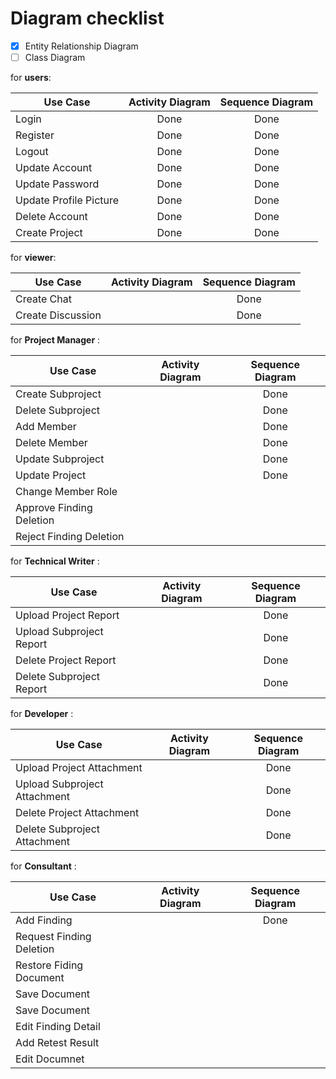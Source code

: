 # Diagram checklist

- [x] Entity Relationship Diagram
- [ ] Class Diagram

for **users**:

| Use Case               | Activity Diagram | Sequence Diagram |
| ---------------------- | :--------------: | :--------------: |
| Login                  |       Done       |       Done       |
| Register               |       Done       |       Done       |
| Logout                 |       Done       |       Done       |
| Update Account         |       Done       |       Done       |
| Update Password        |       Done       |       Done       |
| Update Profile Picture |       Done       |       Done       |
| Delete Account         |       Done       |       Done       |
| Create Project         |       Done       |       Done       |

for **viewer**:

| Use Case          | Activity Diagram | Sequence Diagram |
| ----------------- | :--------------: | :--------------: |
| Create Chat       |                  |       Done       |
| Create Discussion |                  |       Done       |

for **Project Manager** :

| Use Case                 | Activity Diagram | Sequence Diagram |
| ------------------------ | :--------------: | :--------------: |
| Create Subproject        |                  |       Done       |
| Delete Subproject        |                  |       Done       |
| Add Member               |                  |       Done       |
| Delete Member            |                  |       Done       |
| Update Subproject        |                  |       Done       |
| Update Project           |                  |       Done       |
| Change Member Role       |                  |                  |
| Approve Finding Deletion |                  |                  |
| Reject Finding Deletion  |                  |                  |

for **Technical Writer** :

| Use Case                 | Activity Diagram | Sequence Diagram |
| ------------------------ | :--------------: | :--------------: |
| Upload Project Report    |                  |       Done       |
| Upload Subproject Report |                  |       Done       |
| Delete Project Report    |                  |       Done       |
| Delete Subproject Report |                  |       Done       |

for **Developer** :

| Use Case                     | Activity Diagram | Sequence Diagram |
| ---------------------------- | :--------------: | :--------------: |
| Upload Project Attachment    |                  |       Done       |
| Upload Subproject Attachment |                  |       Done       |
| Delete Project Attachment    |                  |       Done       |
| Delete Subproject Attachment |                  |       Done       |

for **Consultant** :

| Use Case                 | Activity Diagram | Sequence Diagram |
| ------------------------ | :--------------: | :--------------: |
| Add Finding              |                  |       Done       |
| Request Finding Deletion |                  |                  |
| Restore Fiding Document  |                  |                  |
| Save Document            |                  |                  |
| Save Document            |                  |                  |
| Edit Finding Detail      |                  |                  |
| Add Retest Result        |                  |                  |
| Edit Documnet            |                  |                  |
